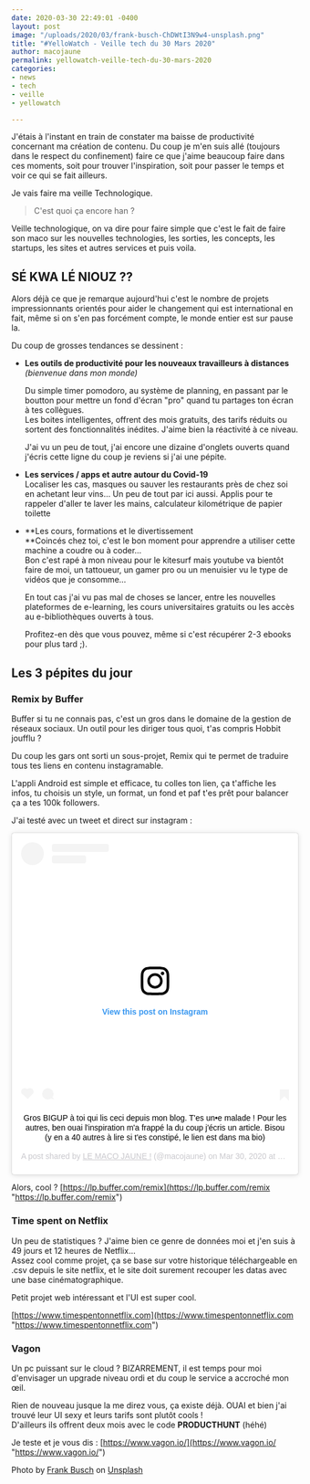```yaml
---
date: 2020-03-30 22:49:01 -0400
layout: post
image: "/uploads/2020/03/frank-busch-ChDWtI3N9w4-unsplash.png"
title: "#YelloWatch - Veille tech du 30 Mars 2020"
author: macojaune
permalink: yellowatch-veille-tech-du-30-mars-2020
categories:
- news
- tech
- veille
- yellowatch

---
```

J'étais à l'instant en train de constater ma baisse de productivité concernant ma création de contenu. Du coup je m'en suis allé (toujours dans le respect du confinement) faire ce que j'aime beaucoup faire dans ces moments, soit pour trouver l'inspiration, soit pour passer le temps et voir ce qui se fait ailleurs.

Je vais faire ma veille Technologique.

> C'est quoi ça encore han ?

Veille technologique, on va dire pour faire simple que c'est le fait de faire son maco sur les nouvelles technologies, les sorties, les concepts, les startups, les sites et autres services et puis voila.

## SÉ KWA LÉ NIOUZ ??

Alors déjà ce que je remarque aujourd'hui c'est le nombre de projets impressionnants orientés pour aider le changement qui est international en fait, même si on s'en pas forcément compte, le monde entier est sur pause la.

Du coup de grosses tendances se dessinent :

* **Les outils de productivité pour les nouveaux travailleurs à distances**  
  _(bienvenue dans mon monde)_

  Du simple timer pomodoro, au système de planning, en passant par le boutton pour mettre un fond d'écran "pro" quand tu partages ton écran à tes collègues.  
  Les boites intelligentes, offrent des mois gratuits, des tarifs réduits ou sortent des fonctionnalités inédites. J'aime bien la réactivité à ce niveau.

  J'ai vu un peu de tout, j'ai encore une dizaine d'onglets ouverts quand j'écris cette ligne du coup je reviens si j'ai une pépite.
* **Les services / apps et autre autour du Covid-19**  
  Localiser les cas, masques ou sauver les restaurants près de chez soi en achetant leur vins… Un peu de tout par ici aussi. Applis pour te rappeler d'aller te laver les mains, calculateur kilométrique de papier toilette
* **Les cours, formations et le divertissement  
  **Coincés chez toi, c'est le bon moment pour apprendre a utiliser cette machine a coudre ou à coder…  
  Bon c'est rapé à mon niveau pour le kitesurf mais youtube va bientôt faire de moi, un tattoueur, un gamer pro ou un menuisier vu le type de vidéos que je consomme…

  En tout cas j'ai vu pas mal de choses se lancer, entre les nouvelles plateformes de e-learning, les cours universitaires gratuits ou les accès au e-bibliothèques ouverts à tous.

  Profitez-en dès que vous pouvez, même si c'est récupérer 2-3 ebooks pour plus tard ;).

## Les 3 pépites du jour

### Remix by Buffer

Buffer si tu ne connais pas, c'est un gros dans le domaine de la gestion de réseaux sociaux. Un outil pour les diriger tous quoi, t'as compris Hobbit joufflu ?

Du coup les gars ont sorti un sous-projet, Remix qui te permet de traduire tous tes liens en contenu instagramable.

L'appli Android est simple et efficace, tu colles ton lien, ça t'affiche les infos, tu choisis un style, un format, un fond et paf t'es prêt pour balancer ça a tes 100k followers.

J'ai testé avec un tweet et direct sur instagram :

<center><blockquote class="instagram-media" data-instgrm-captioned data-instgrm-permalink="https://www.instagram.com/p/B-YgIoCgv3K/?utm_source=ig_embed&utm_campaign=loading" data-instgrm-version="12" style=" background:#FFF; border:0; border-radius:3px; box-shadow:0 0 1px 0 rgba(0,0,0,0.5),0 1px 10px 0 rgba(0,0,0,0.15); margin: 1px; max-width:540px; min-width:326px; padding:0; width:99.375%; width:-webkit-calc(100% - 2px); width:calc(100% - 2px);"><div style="padding:16px;"> <a href="https://www.instagram.com/p/B-YgIoCgv3K/?utm_source=ig_embed&utm_campaign=loading" style=" background:#FFFFFF; line-height:0; padding:0 0; text-align:center; text-decoration:none; width:100%;" target="_blank"> <div style=" display: flex; flex-direction: row; align-items: center;"> <div style="background-color: #F4F4F4; border-radius: 50%; flex-grow: 0; height: 40px; margin-right: 14px; width: 40px;"></div> <div style="display: flex; flex-direction: column; flex-grow: 1; justify-content: center;"> <div style=" background-color: #F4F4F4; border-radius: 4px; flex-grow: 0; height: 14px; margin-bottom: 6px; width: 100px;"></div> <div style=" background-color: #F4F4F4; border-radius: 4px; flex-grow: 0; height: 14px; width: 60px;"></div></div></div><div style="padding: 19% 0;"></div> <div style="display:block; height:50px; margin:0 auto 12px; width:50px;"><svg width="50px" height="50px" viewBox="0 0 60 60" version="1.1" xmlns="https://www.w3.org/2000/svg" xmlns:xlink="https://www.w3.org/1999/xlink"><g stroke="none" stroke-width="1" fill="none" fill-rule="evenodd"><g transform="translate(-511.000000, -20.000000)" fill="#000000"><g><path d="M556.869,30.41 C554.814,30.41 553.148,32.076 553.148,34.131 C553.148,36.186 554.814,37.852 556.869,37.852 C558.924,37.852 560.59,36.186 560.59,34.131 C560.59,32.076 558.924,30.41 556.869,30.41 M541,60.657 C535.114,60.657 530.342,55.887 530.342,50 C530.342,44.114 535.114,39.342 541,39.342 C546.887,39.342 551.658,44.114 551.658,50 C551.658,55.887 546.887,60.657 541,60.657 M541,33.886 C532.1,33.886 524.886,41.1 524.886,50 C524.886,58.899 532.1,66.113 541,66.113 C549.9,66.113 557.115,58.899 557.115,50 C557.115,41.1 549.9,33.886 541,33.886 M565.378,62.101 C565.244,65.022 564.756,66.606 564.346,67.663 C563.803,69.06 563.154,70.057 562.106,71.106 C561.058,72.155 560.06,72.803 558.662,73.347 C557.607,73.757 556.021,74.244 553.102,74.378 C549.944,74.521 548.997,74.552 541,74.552 C533.003,74.552 532.056,74.521 528.898,74.378 C525.979,74.244 524.393,73.757 523.338,73.347 C521.94,72.803 520.942,72.155 519.894,71.106 C518.846,70.057 518.197,69.06 517.654,67.663 C517.244,66.606 516.755,65.022 516.623,62.101 C516.479,58.943 516.448,57.996 516.448,50 C516.448,42.003 516.479,41.056 516.623,37.899 C516.755,34.978 517.244,33.391 517.654,32.338 C518.197,30.938 518.846,29.942 519.894,28.894 C520.942,27.846 521.94,27.196 523.338,26.654 C524.393,26.244 525.979,25.756 528.898,25.623 C532.057,25.479 533.004,25.448 541,25.448 C548.997,25.448 549.943,25.479 553.102,25.623 C556.021,25.756 557.607,26.244 558.662,26.654 C560.06,27.196 561.058,27.846 562.106,28.894 C563.154,29.942 563.803,30.938 564.346,32.338 C564.756,33.391 565.244,34.978 565.378,37.899 C565.522,41.056 565.552,42.003 565.552,50 C565.552,57.996 565.522,58.943 565.378,62.101 M570.82,37.631 C570.674,34.438 570.167,32.258 569.425,30.349 C568.659,28.377 567.633,26.702 565.965,25.035 C564.297,23.368 562.623,22.342 560.652,21.575 C558.743,20.834 556.562,20.326 553.369,20.18 C550.169,20.033 549.148,20 541,20 C532.853,20 531.831,20.033 528.631,20.18 C525.438,20.326 523.257,20.834 521.349,21.575 C519.376,22.342 517.703,23.368 516.035,25.035 C514.368,26.702 513.342,28.377 512.574,30.349 C511.834,32.258 511.326,34.438 511.181,37.631 C511.035,40.831 511,41.851 511,50 C511,58.147 511.035,59.17 511.181,62.369 C511.326,65.562 511.834,67.743 512.574,69.651 C513.342,71.625 514.368,73.296 516.035,74.965 C517.703,76.634 519.376,77.658 521.349,78.425 C523.257,79.167 525.438,79.673 528.631,79.82 C531.831,79.965 532.853,80.001 541,80.001 C549.148,80.001 550.169,79.965 553.369,79.82 C556.562,79.673 558.743,79.167 560.652,78.425 C562.623,77.658 564.297,76.634 565.965,74.965 C567.633,73.296 568.659,71.625 569.425,69.651 C570.167,67.743 570.674,65.562 570.82,62.369 C570.966,59.17 571,58.147 571,50 C571,41.851 570.966,40.831 570.82,37.631"></path></g></g></g></svg></div><div style="padding-top: 8px;"> <div style=" color:#3897f0; font-family:Arial,sans-serif; font-size:14px; font-style:normal; font-weight:550; line-height:18px;"> View this post on Instagram</div></div><div style="padding: 12.5% 0;"></div> <div style="display: flex; flex-direction: row; margin-bottom: 14px; align-items: center;"><div> <div style="background-color: #F4F4F4; border-radius: 50%; height: 12.5px; width: 12.5px; transform: translateX(0px) translateY(7px);"></div> <div style="background-color: #F4F4F4; height: 12.5px; transform: rotate(-45deg) translateX(3px) translateY(1px); width: 12.5px; flex-grow: 0; margin-right: 14px; margin-left: 2px;"></div> <div style="background-color: #F4F4F4; border-radius: 50%; height: 12.5px; width: 12.5px; transform: translateX(9px) translateY(-18px);"></div></div><div style="margin-left: 8px;"> <div style=" background-color: #F4F4F4; border-radius: 50%; flex-grow: 0; height: 20px; width: 20px;"></div> <div style=" width: 0; height: 0; border-top: 2px solid transparent; border-left: 6px solid #f4f4f4; border-bottom: 2px solid transparent; transform: translateX(16px) translateY(-4px) rotate(30deg)"></div></div><div style="margin-left: auto;"> <div style=" width: 0px; border-top: 8px solid #F4F4F4; border-right: 8px solid transparent; transform: translateY(16px);"></div> <div style=" background-color: #F4F4F4; flex-grow: 0; height: 12px; width: 16px; transform: translateY(-4px);"></div> <div style=" width: 0; height: 0; border-top: 8px solid #F4F4F4; border-left: 8px solid transparent; transform: translateY(-4px) translateX(8px);"></div></div></div></a> <p style=" margin:8px 0 0 0; padding:0 4px;"> <a href="https://www.instagram.com/p/B-YgIoCgv3K/?utm_source=ig_embed&utm_campaign=loading" style=" color:#000; font-family:Arial,sans-serif; font-size:14px; font-style:normal; font-weight:normal; line-height:17px; text-decoration:none; word-wrap:break-word;" target="_blank">Gros BIGUP à toi qui lis ceci depuis mon blog. T'es un•e malade ! Pour les autres, ben ouai l'inspiration m'a frappé la du coup j'écris un article. Bisou (y en a 40 autres à lire si t'es constipé, le lien est dans ma bio)</a></p> <p style=" color:#c9c8cd; font-family:Arial,sans-serif; font-size:14px; line-height:17px; margin-bottom:0; margin-top:8px; overflow:hidden; padding:8px 0 7px; text-align:center; text-overflow:ellipsis; white-space:nowrap;">A post shared by <a href="https://www.instagram.com/macojaune/?utm_source=ig_embed&utm_campaign=loading" style=" color:#c9c8cd; font-family:Arial,sans-serif; font-size:14px; font-style:normal; font-weight:normal; line-height:17px;" target="_blank"> LE MACO JAUNE !</a> (@macojaune) on <time style=" font-family:Arial,sans-serif; font-size:14px; line-height:17px;" datetime="2020-03-31T03:25:15+00:00">Mar 30, 2020 at 8:25pm PDT</time></p></div></blockquote></center><script async src="//www.instagram.com/embed.js"></script>

Alors, cool  ? [https://lp.buffer.com/remix](https://lp.buffer.com/remix "https://lp.buffer.com/remix")

### Time spent on Netflix

Un peu de statistiques ? J'aime bien ce genre de données moi et j'en suis à 49 jours et 12 heures de Netflix…  
Assez cool comme projet, ça se base sur votre historique téléchargeable en .csv depuis le site netflix, et le site doit surement recouper les datas avec une base cinématographique.

Petit projet web intéressant et l'UI est super cool.

[https://www.timespentonnetflix.com](https://www.timespentonnetflix.com "https://www.timespentonnetflix.com")

### Vagon

Un pc puissant sur le cloud ? BIZARREMENT, il est temps pour moi d'envisager un upgrade niveau ordi et du coup le service a accroché mon œil.

Rien de nouveau jusque la me direz vous, ça existe déjà. OUAI et bien j'ai trouvé leur UI sexy et leurs tarifs sont plutôt cools !  
D'ailleurs ils offrent deux mois avec le code **PRODUCTHUNT** (héhé)

Je teste et je vous dis : [https://www.vagon.io/](https://www.vagon.io/ "https://www.vagon.io/")

Photo by [Frank Busch](https://unsplash.com/@frankbusch?utm_source=unsplash&utm_medium=referral&utm_content=creditCopyText) on [Unsplash](https://unsplash.com/s/photos/surveillance?utm_source=unsplash&utm_medium=referral&utm_content=creditCopyText)